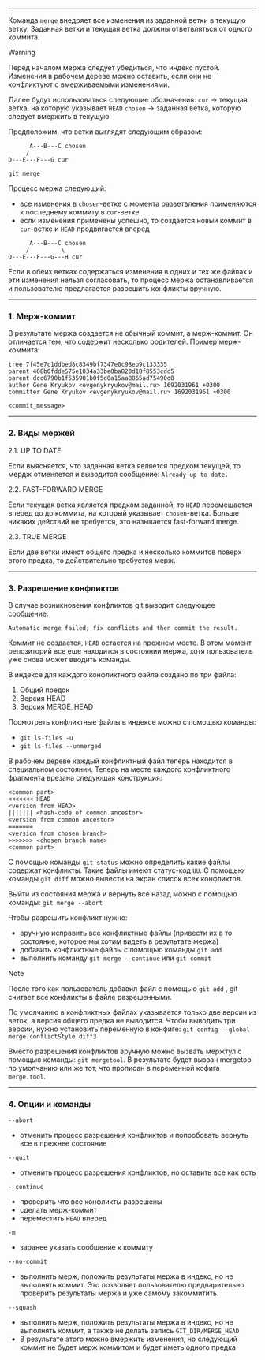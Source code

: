 ___

Команда `merge` внедряет все изменения из заданной ветки в текущую ветку.
Заданная ветки и текущая ветка должны ответвляться от одного коммита.

>[!warning]
>Перед началом мержа следует убедиться, что индекс пустой.
>Изменения в рабочем дереве можно оставить, если они не конфликтуют с вмерживаемыми изменениями.

Далее будут использоваться следующие обозначения:
`cur` -> текущая ветка, на которую указывает `HEAD`
`chosen` -> заданная ветка, которую следует вмержить в текущую

Предположим, что ветки выглядят следующим образом:
```text
      A---B---C chosen
	 /
D---E---F---G cur
```

`git merge `

Процесс мержа следующий:
- все изменения в `chosen`-ветке с момента разветвления применяются к последнему коммиту в `cur`-ветке
- если изменения применены успешно, то создается новый коммит в `cur`-ветке и `HEAD` продвигается вперед

```text
      A---B---C chosen
	 /         \
D---E---F---G---H cur
```

Если в обеих ветках содержаться изменения в одних и тех же файлах и эти изменения нельзя согласовать, то процесс мержа останавливается и пользователю предлагается разрешить конфликты вручную.

___
### 1. Мерж-коммит

В результате мержа создается не обычный коммит, а мерж-коммит.
Он отличается тем, что содержит несколько родителей.
Пример мерж-коммита:
```
tree 7f45e7c1ddbed8c8349bf7347e0c98eb9c133335
parent 408b0fdde575e1034a33be0ba820d18f8553cdd5
parent dcc6790b1f535901b0f5d0a15aa8865ad75490d0
author Gene Kryukov <evgenykryukov@mail.ru> 1692031961 +0300
committer Gene Kryukov <evgenykryukov@mail.ru> 1692031961 +0300

<commit_message>
```

___
### 2. Виды мержей

2.1. UP TO DATE

Если выясняется, что заданная ветка является предком текущей, то мердж отменяется и выводится сообщение: `Already up to date.`

2.2. FAST-FORWARD MERGE

Если текущая ветка является предком заданной, то `HEAD` перемещается вперед до до коммита, на который указывает `chosen`-ветка. 
Больше никаких действий не требуется, это называется fast-forward merge.

2.3. TRUE MERGE

Если две ветки имеют общего предка и несколько коммитов поверх этого предка, то действительно требуется мерж.

___
### 3.  Разрешение конфликтов

В случае возникновения конфликтов git выводит следующее сообщение:
```
Automatic merge failed; fix conflicts and then commit the result.
```

Коммит не создается, `HEAD` остается на прежнем месте.
В этом момент репозиторий все еще находится в состоянии мержа, хотя пользователь уже снова может вводить команды.

В индексе для каждого конфликтного файла создано по три файла:
1. Общий предок
2. Версия HEAD
3. Версия MERGE_HEAD

Посмотреть конфликтные файлы в индексе можно с помощью команды:
- `git ls-files -u`
- `git ls-files --unmerged`

В рабочем дереве каждый конфликтный файл теперь находится в специальном состоянии. Теперь на месте каждого конфликтного фрагмента врезана следующая конструкция:
```
<common part>
<<<<<<< HEAD
<version from HEAD>
||||||| <hash-code of common ancestor>
<version from common ancestor>
=======
<version from chosen branch>
>>>>>>> <chosen branch name>
<common part>
```

С помощью команды `git status` можно определить какие файлы содержат конфликты. Такие файлы имеют статус-код `UU`. С помощью команды `git diff` можно вывести на экран список всех конфликтов.

Выйти из состояния мержа и вернуть все назад можно с помощью команды:
`git merge --abort`

Чтобы разрешить конфликт нужно:
- вручную исправить все конфликтные файлы (привести их в то состояние, которое мы хотим видеть в результате мержа)
- добавить конфликтные файлы с помощью команды `git add`
- выполнить команду `git merge --continue` или `git commit`

>[!note]
>После того как пользователь добавил файл с помощью `git add` , git считает все конфликты в файле разрешенными.

По умолчанию в конфликтных файлах указывается только две версии из веток, а версия общего предка не выводится. Чтобы выводить три версии, нужно установить переменную в конфиге: `git config --global merge.conflictStyle diff3`

Вместо разрешения конфликтов вручную можно вызвать мержтул с помощью команды: `git mergetool`. В результате будет вызван mergetool по умолчанию или же тот, что прописан в переменной кофига `merge.tool`.

___
### 4. Опции и команды

`--abort`
- отменить процесс разрешения конфликтов и попробовать вернуть все в прежнее состояние

`--quit`
- отменить процесс разрешения конфликтов, но оставить все как есть

`--continue`
- проверить что все конфликты разрешены
- сделать мерж-коммит
- переместить `HEAD` вперед

`-m`
- заранее указать сообщение к коммиту

`--no-commit`
- выполнить мерж, положить результаты мержа в индекс, но не выполнять коммит. Это позволяет пользователю предварительно проверить результаты мержа и уже самому закоммитить.

`--squash`
- выполнить мерж, положить результаты мержа в индекс, но не выполнять коммит, а также не делать запись `GIT_DIR/MERGE_HEAD`
- В результате этого можно вмержить изменения, но следующий коммит не будет мерж коммитом и будет иметь одного предка
